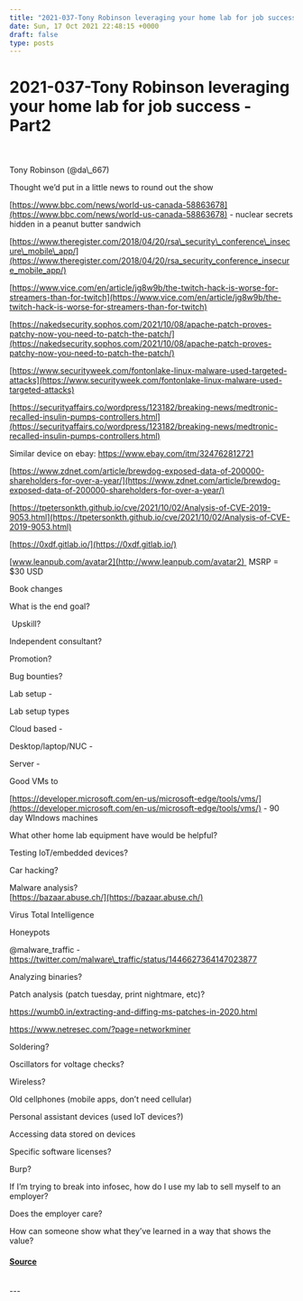 ```yaml
---
title: "2021-037-Tony Robinson leveraging your home lab for job success - Part2"
date: Sun, 17 Oct 2021 22:48:15 +0000
draft: false
type: posts
---
```

# 2021-037-Tony Robinson leveraging your home lab for job success - Part2

<br/>

<br/>
Tony Robinson (@da\_667)

Thought we’d put in a little news to round out the show

[https://www.bbc.com/news/world-us-canada-58863678](https://www.bbc.com/news/world-us-canada-58863678) \- nuclear secrets hidden in a peanut butter sandwich

[https://www.theregister.com/2018/04/20/rsa\_security\_conference\_insecure\_mobile\_app/](https://www.theregister.com/2018/04/20/rsa_security_conference_insecure_mobile_app/)

[https://www.vice.com/en/article/jg8w9b/the-twitch-hack-is-worse-for-streamers-than-for-twitch](https://www.vice.com/en/article/jg8w9b/the-twitch-hack-is-worse-for-streamers-than-for-twitch)

[https://nakedsecurity.sophos.com/2021/10/08/apache-patch-proves-patchy-now-you-need-to-patch-the-patch/](https://nakedsecurity.sophos.com/2021/10/08/apache-patch-proves-patchy-now-you-need-to-patch-the-patch/)

[https://www.securityweek.com/fontonlake-linux-malware-used-targeted-attacks](https://www.securityweek.com/fontonlake-linux-malware-used-targeted-attacks)

[https://securityaffairs.co/wordpress/123182/breaking-news/medtronic-recalled-insulin-pumps-controllers.html](https://securityaffairs.co/wordpress/123182/breaking-news/medtronic-recalled-insulin-pumps-controllers.html)

Similar device on ebay: https://www.ebay.com/itm/324762812721

[https://www.zdnet.com/article/brewdog-exposed-data-of-200000-shareholders-for-over-a-year/](https://www.zdnet.com/article/brewdog-exposed-data-of-200000-shareholders-for-over-a-year/)

[https://tpetersonkth.github.io/cve/2021/10/02/Analysis-of-CVE-2019-9053.html](https://tpetersonkth.github.io/cve/2021/10/02/Analysis-of-CVE-2019-9053.html)

[https://0xdf.gitlab.io/](https://0xdf.gitlab.io/)

  
  
  

[www.leanpub.com/avatar2](http://www.leanpub.com/avatar2)  MSRP = $30 USD

Book changes

What is the end goal?

 Upskill?

Independent consultant?

Promotion?

Bug bounties?

  
  

Lab setup - 

Lab setup types

Cloud based - 

Desktop/laptop/NUC - 

Server - 

Good VMs to  

[https://developer.microsoft.com/en-us/microsoft-edge/tools/vms/](https://developer.microsoft.com/en-us/microsoft-edge/tools/vms/) \- 90 day WIndows machines

What other home lab equipment have would be helpful?  
  
Testing IoT/embedded devices?

Car hacking?

Malware analysis?  
[https://bazaar.abuse.ch/](https://bazaar.abuse.ch/)

Virus Total Intelligence

Honeypots

@malware\_traffic - https://twitter.com/malware\_traffic/status/1446627364147023877

Analyzing binaries?

Patch analysis (patch tuesday, print nightmare, etc)?

https://wumb0.in/extracting-and-diffing-ms-patches-in-2020.html

https://www.netresec.com/?page=networkminer

Soldering?

Oscillators for voltage checks?

Wireless?

Old cellphones (mobile apps, don’t need cellular)

Personal assistant devices (used IoT devices?)

Accessing data stored on devices

Specific software licenses? 

Burp?

If I’m trying to break into infosec, how do I use my lab to sell myself to an employer?

Does the employer care? 

How can someone show what they’ve learned in a way that shows the value?

#### [Source](http://brakeingsecurity.com/2021-037-tony-robinson-leveraging-your-home-lab-for-job-success-part2)

<br/>
---
